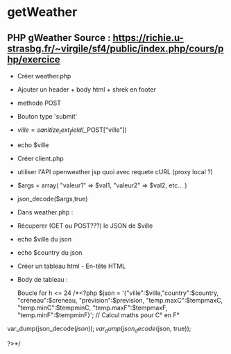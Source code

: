 # getWeather
PHP gWeather
Source : https://richie.u-strasbg.fr/~virgile/sf4/public/index.php/cours/php/exercice
----------------------------------------------------------------------------------------
 - Créer weather.php
 - Ajouter un header + body html + shrek en footer
 - <form> methode POST
 - Bouton type 'submit' 
 - $ville = sanitize_text_field($_POST["ville"])
 - echo $ville
- Créer client.php
- utiliser l'API openweather jsp quoi avec requete cURL (proxy local ?)
- $args = array( "valeur1" => $val1, "valeur2" => $val2, etc... )
- json_decode($args,true)
- Dans weather.php : <?php include 'client.php';?>
- Récuperer (GET ou POST???) le JSON de $ville
- echo $ville  du json
- echo $country du json
- Créer un tableau html - En-tête HTML
- Body de tableau :
  
  Boucle for h <= 24
/*<?php
$json = '{"ville":$ville,"country":$country, "créneau":$creneau, "prévision":$prevision, "temp.maxC":$tempmaxC, "temp.minC":$tempminC, "temp.maxF":$tempmaxF, "temp.minF":$tempminF}'; // Calcul maths pour C° en F°

var_dump(json_decode($json));
var_dump(json_decode($json, true));

?>*/
